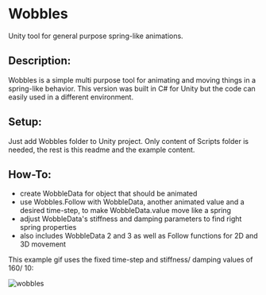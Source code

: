 # Wobbles
Unity tool for general purpose spring-like animations.

## Description:

Wobbles is a simple multi purpose tool for animating and moving things in a spring-like behavior.
This version was built in C# for Unity but the code can easily used in a different environment. 

## Setup:

Just add Wobbles folder to Unity project. Only content of Scripts folder is needed, the rest is this readme and the example content.

## How-To:
- create WobbleData for object that should be animated
- use Wobbles.Follow with WobbleData, another animated value and a desired time-step, to make WobbleData.value move like a spring
- adjust WobbleData's stiffness and damping parameters to find right spring properties
- also includes WobbleData 2 and 3 as well as Follow functions for 2D and 3D movement

This example gif uses the fixed time-step and stiffness/ damping values of 160/ 10:

![wobbles](https://user-images.githubusercontent.com/23469925/151717319-6b3dfdb5-c99d-47ab-9a30-0f4903da52dd.gif)
